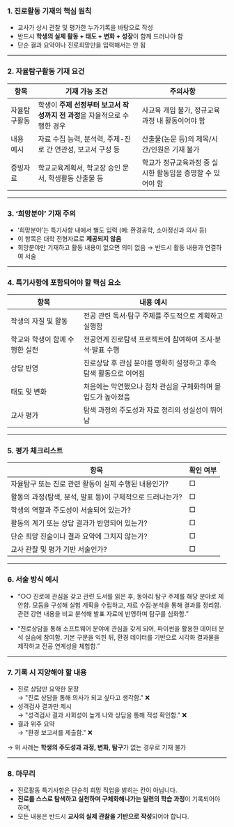### 1. 진로활동 기재의 핵심 원칙

- 교사가 상시 관찰 및 평가한 누가기록을 바탕으로 작성
- 반드시 **학생의 실제 활동 + 태도 + 변화 + 성장**이 함께 드러나야 함
- 단순 결과 요약이나 진로희망만을 입력해서는 안 됨

---

### 2. 자율탐구활동 기재 요건

| 항목 | 기재 가능 조건 | 주의사항 |
|------|----------------|-----------|
| 자율탐구활동 | 학생이 **주제 선정부터 보고서 작성까지 전 과정**을 자율적으로 수행한 경우 | 사교육 개입 불가, 정규교육과정 내 활동이어야 함 |
| 내용 예시 | 자료 수집 능력, 분석력, 주제-진로 간 연관성, 보고서 구성 등 | 산출물(논문 등)의 제목/시간/인원은 기재 불가 |
| 증빙자료 | 학교교육계획서, 학교장 승인 문서, 학생활동 산출물 등 | 학교가 정규교육과정 중 실시한 활동임을 증명할 수 있어야 함 |

---

### 3. ‘희망분야’ 기재 주의

- ‘희망분야’는 특기사항 내에서 별도 입력 (예: 환경공학, 소아정신과 의사 등)
- 이 항목은 대학 전형자료로 **제공되지 않음**
- 희망분야만 기재하고 활동 내용이 없으면 의미 없음 → 반드시 활동 내용과 연결하여 서술

---

### 4. 특기사항에 포함되어야 할 핵심 요소

| 항목 | 내용 예시 |
|------|-----------|
| 학생의 자질 및 활동 | 전공 관련 독서·탐구 주제를 주도적으로 계획하고 실행함 |
| 학교와 학생이 함께 수행한 실천 | 전공연계 진로탐색 프로젝트에 참여하여 조사·분석·발표 수행 |
| 상담 반영 | 진로상담 후 관심 분야를 명확히 설정하고 후속 탐색 활동으로 이어짐 |
| 태도 및 변화 | 처음에는 막연했으나 점차 관심을 구체화하며 몰입도가 높아졌음 |
| 교사 평가 | 탐색 과정의 주도성과 자료 정리의 성실성이 뛰어남 |

---

### 5. 평가 체크리스트

| 항목 | 확인 여부 |
|------|-----------|
| 자율탐구 또는 진로 관련 활동이 실제 수행된 내용인가? | □ |
| 활동의 과정(탐색, 분석, 발표 등)이 구체적으로 드러나는가? | □ |
| 학생의 역할과 주도성이 서술되어 있는가? | □ |
| 활동의 계기 또는 상담 결과가 반영되어 있는가? | □ |
| 단순 희망 진술이나 결과 요약에 그치지 않는가? | □ |
| 교사 관찰 및 평가 기반 서술인가? | □ |

---

### 6. 서술 방식 예시

- “○○ 진로에 관심을 갖고 관련 도서를 읽은 후, 동아리 탐구 주제를 해당 분야로 제안함. 모둠을 구성해 실험 계획을 수립하고, 자료 수집·분석을 통해 결과를 정리함. 관련 강연 내용을 비교 분석해 발표 자료에 반영하며 탐구를 심화함.”

- “진로상담을 통해 소프트웨어 분야에 관심을 갖게 되어, 파이썬을 활용한 데이터 분석 실습에 참여함. 기본 구문을 익힌 뒤, 환경 데이터를 기반으로 시각화 결과물을 제작하고 전공 연계성을 체험함.”

---

### 7. 기록 시 지양해야 할 내용

- 진로 상담만 요약한 문장  
  → "진로 상담을 통해 의사가 되고 싶다고 생각함." ❌  
- 성격검사 결과만 제시  
  → "성격검사 결과 사회성이 높게 나와 상담을 통해 적성 확인함." ❌  
- 결과 위주 요약  
  → "환경 보고서를 제출함." ❌

→ 위 사례는 **학생의 주도성과 과정, 변화, 탐구**가 없는 경우로 기재 불가

---

### 8. 마무리

- 진로활동 특기사항은 단순히 희망 직업을 밝히는 칸이 아닙니다.
- **진로를 스스로 탐색하고 실천하며 구체화해나가는 일련의 학습 과정**이 기록되어야 하며,
- 모든 내용은 반드시 **교사의 실제 관찰을 기반으로 작성**되어야 합니다.
